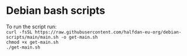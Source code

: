 # Debian bash scripts
To run the script run:\
`curl -fsSL https://raw.githubusercontent.com/halfdan-eu-org/debian-scripts/main/main.sh -o get-main.sh`\
`chmod +x get-main.sh`\
`./get-main.sh`
